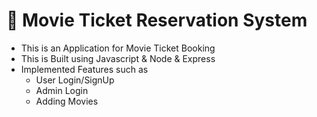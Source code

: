 # :ticket: Movie Ticket Reservation System

* This is an Application for Movie Ticket Booking
* This is Built using Javascript & Node & Express 
* Implemented Features such as
    - User Login/SignUp
    - Admin Login
    - Adding Movies
